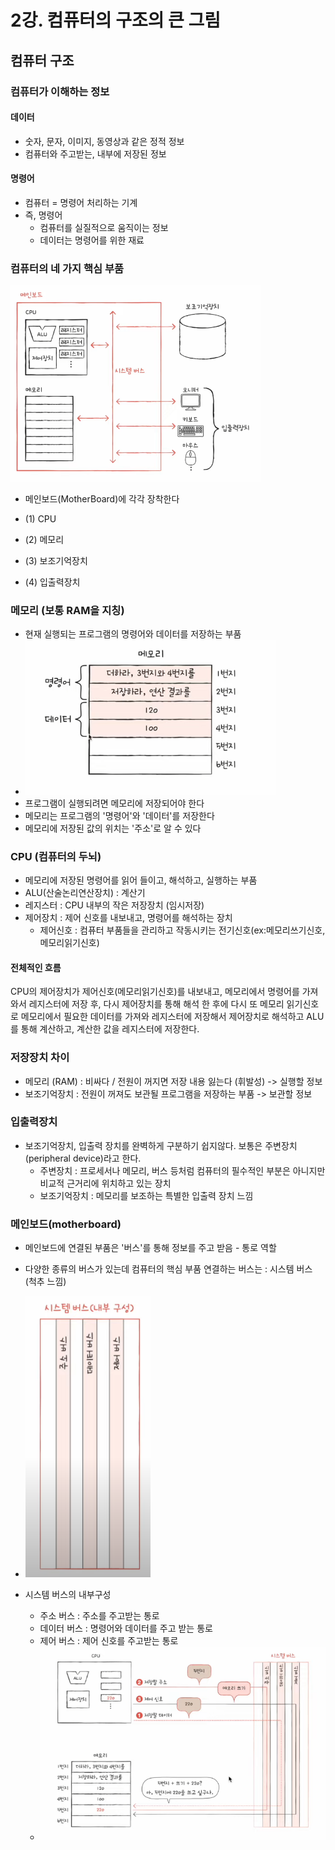 # 2강. 컴퓨터의 구조의 큰 그림

## 컴퓨터 구조

### 컴퓨터가 이해하는 정보

#### 데이터

- 숫자, 문자, 이미지, 동영상과 같은 정적 정보
- 컴퓨터와 주고받는, 내부에 저장된 정보

#### 명령어

- 컴퓨터 = 명령어 처리하는 기계
- 즉, 명령어
    - 컴퓨터를 실질적으로 움직이는 정보
    - 데이터는 명령어를 위한 재료

### 컴퓨터의 네 가지 핵심 부품

<img alt="img_2.png" src="img_2.png" width="400"/>

- 메인보드(MotherBoard)에 각각 장착한다

- (1) CPU
- (2) 메모리
- (3) 보조기억장치
- (4) 입출력장치

### 메모리 (보통 RAM을 지칭)

- 현재 실행되는 프로그램의 명령어와 데이터를 저장하는 부품
-   <img alt="img_1.png" src="img_1.png" width="400"/>
- 프로그램이 실행되려면 메모리에 저장되어야 한다
- 메모리는 프로그램의 '명령어'와 '데이터'를 저장한다
- 메모리에 저장된 값의 위치는 '주소'로 알 수 있다

### CPU (컴퓨터의 두뇌)

- 메모리에 저장된 명령어를 읽어 들이고, 해석하고, 실행하는 부품
- ALU(산술논리연산장치) : 계산기
- 레지스터 : CPU 내부의 작은 저장장치 (임시저장)
- 제어장치 : 제어 신호를 내보내고, 명령어를 해석하는 장치
    - 제어신호 : 컴퓨터 부품들을 관리하고 작동시키는 전기신호(ex:메모리쓰기신호, 메모리읽기신호)

#### 전체적인 흐름

CPU의 제어장치가 제어신호(메모리읽기신호)를 내보내고, 메모리에서 명령어를 가져와서 레지스터에 저장 후, 다시 제어장치를 통해 해석 한 후에 다시 또 메모리 읽기신호로 메모리에서 필요한 데이터를 가져와 레지스터에
저장해서 제어장치로 해석하고 ALU를 통해 계산하고, 계산한 값을 레지스터에 저장한다.

### 저장장치 차이

- 메모리 (RAM) : 비싸다 / 전원이 꺼지면 저장 내용 잃는다 (휘발성) -> 실행할 정보
- 보조기억장치 : 전원이 꺼져도 보관될 프로그램을 저장하는 부품 -> 보관할 정보

### 입출력장치

- 보조기억장치, 입출력 장치를 완벽하게 구분하기 쉽지않다. 보통은 주변장치(peripheral device)라고 한다.
    - 주변장치 : 프로세서나 메모리, 버스 등처럼 컴퓨터의 필수적인 부분은 아니지만 비교적 근거리에 위치하고 있는 장치
    - 보조기억장치 : 메모리를 보조하는 특별한 입출력 장치 느낌

### 메인보드(motherboard)

- 메인보드에 연결된 부품은 '버스'를 통해 정보를 주고 받음 - 통로 역할
- 다양한 종류의 버스가 있는데 컴퓨터의 핵심 부품 연결하는 버스는 : 시스템 버스 (척추 느낌)
- <img alt="img_3.png" src="img_3.png" width="200"/>

- 시스템 버스의 내부구성
    - 주소 버스 : 주소를 주고받는 통로
    - 데이터 버스 : 명령어와 데이터를 주고 받는 통로
    - 제어 버스 : 제어 신호를 주고받는 통로
    -  <img alt="img_5.png" src="img_5.png" width="500"/>
